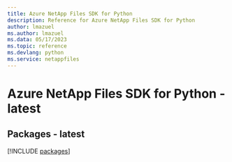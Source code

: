 ```yaml
---
title: Azure NetApp Files SDK for Python
description: Reference for Azure NetApp Files SDK for Python
author: lmazuel
ms.author: lmazuel
ms.data: 05/17/2023
ms.topic: reference
ms.devlang: python
ms.service: netappfiles
---
```

# Azure NetApp Files SDK for Python - latest
## Packages - latest
[!INCLUDE [packages](netapp-files-index.md)]